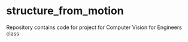 # structure_from_motion
Repository contains code for project for Computer Vision for Engineers class
